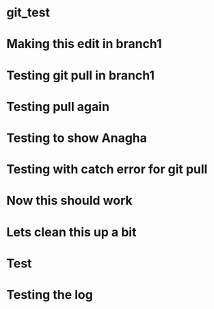 # git_test
# Making this edit in branch1
# Testing git pull in branch1
# Testing pull again
# Testing to show Anagha
# Testing with catch error for git pull
# Now this should work
# Lets clean this up a bit
# Test
# Testing the log
